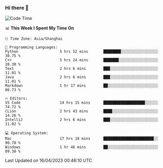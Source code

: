 ### Hi there 👋


<!--START_SECTION:waka-->
![Code Time](http://img.shields.io/badge/Code%20Time-1%2C104%20hrs%2037%20mins-blue)

📊 **This Week I Spent My Time On** 

```text
🕑︎ Time Zone: Asia/Shanghai

💬 Programming Languages: 
Python                   5 hrs 52 mins       ████████░░░░░░░░░░░░░░░░░   30.75 % 
C++                      5 hrs 24 mins       ███████░░░░░░░░░░░░░░░░░░   28.30 % 
Text                     2 hrs 6 mins        ███░░░░░░░░░░░░░░░░░░░░░░   11.01 % 
Java                     2 hrs 6 mins        ███░░░░░░░░░░░░░░░░░░░░░░   11.01 % 
Markdown                 1 hr 17 mins        ██░░░░░░░░░░░░░░░░░░░░░░░   06.73 % 

🔥 Editors: 
VS Code                  14 hrs 15 mins      ███████████████████░░░░░░   74.72 % 
CLion                    2 hrs 43 mins       ████░░░░░░░░░░░░░░░░░░░░░   14.26 % 
IntelliJ                 2 hrs 6 mins        ███░░░░░░░░░░░░░░░░░░░░░░   11.02 % 

💻 Operating System: 
Mac                      17 hrs 18 mins      ███████████████████████░░   90.70 % 
Windows                  1 hr 46 mins        ██░░░░░░░░░░░░░░░░░░░░░░░   09.30 % 
```


 Last Updated on 16/04/2023 00:46:10 UTC
<!--END_SECTION:waka-->

<!--
**SillyPasty/SillyPasty** is a ✨ _special_ ✨ repository because its `README.md` (this file) appears on your GitHub profile.

Here are some ideas to get you started:

- 🔭 I’m currently working on ...
- 🌱 I’m currently learning ...
- 👯 I’m looking to collaborate on ...
- 🤔 I’m looking for help with ...
- 💬 Ask me about ...
- 📫 How to reach me: ...
- 😄 Pronouns: ...
- ⚡ Fun fact: ...
-->



